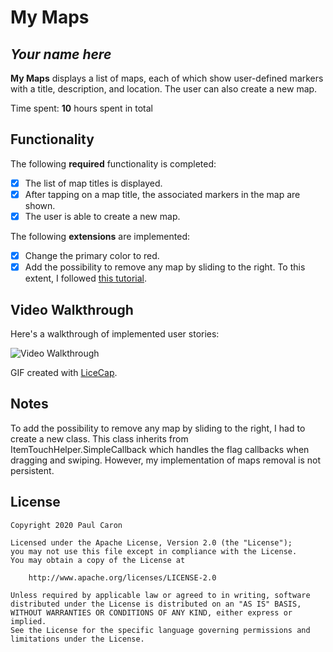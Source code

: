 # My Maps 

## *Your name here*

**My Maps** displays a list of maps, each of which show user-defined markers with a title, description, and location. The user can also create a new map. 

Time spent: **10** hours spent in total

## Functionality 

The following **required** functionality is completed:

* [x] The list of map titles is displayed.
* [x] After tapping on a map title, the associated markers in the map are shown.
* [x] The user is able to create a new map.

The following **extensions** are implemented:

* [x] Change the primary color to red.
* [x] Add the possibility to remove any map by sliding to the right. To this extent, I followed [this tutorial](https://medium.com/@zackcosborn/step-by-step-recyclerview-swipe-to-delete-and-undo-7bbae1fce27e).

## Video Walkthrough

Here's a walkthrough of implemented user stories:

<img src='https://github.com/paulcaron/MyMaps/blob/master/mymaps_walkthrough.gif' title='Video Walkthrough' width='' alt='Video Walkthrough' />

GIF created with [LiceCap](http://www.cockos.com/licecap/).

## Notes

To add the possibility to remove any map by sliding to the right, I had to create a new class. This class inherits from ItemTouchHelper.SimpleCallback which handles the flag callbacks when dragging and swiping. However, my implementation of maps removal is not persistent.

## License

    Copyright 2020 Paul Caron

    Licensed under the Apache License, Version 2.0 (the "License");
    you may not use this file except in compliance with the License.
    You may obtain a copy of the License at

        http://www.apache.org/licenses/LICENSE-2.0

    Unless required by applicable law or agreed to in writing, software
    distributed under the License is distributed on an "AS IS" BASIS,
    WITHOUT WARRANTIES OR CONDITIONS OF ANY KIND, either express or implied.
    See the License for the specific language governing permissions and
    limitations under the License.
